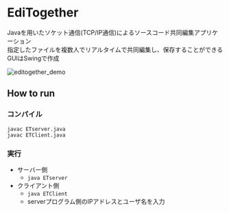# EdiTogether
Javaを用いたソケット通信(TCP/IP通信)によるソースコード共同編集アプリケーション  
指定したファイルを複数人でリアルタイムで共同編集し、保存することができる  
GUIはSwingで作成  

![editogether_demo](https://user-images.githubusercontent.com/26339462/81494597-09ee4e00-92e5-11ea-91ca-01856083a5f4.gif)

## How to run
### コンパイル
```
javac ETserver.java
javac ETClient.java
```

### 実行
- サーバー側
  - `java ETserver`
- クライアント側
  - `java ETClient`
  - serverプログラム側のIPアドレスとユーザ名を入力

